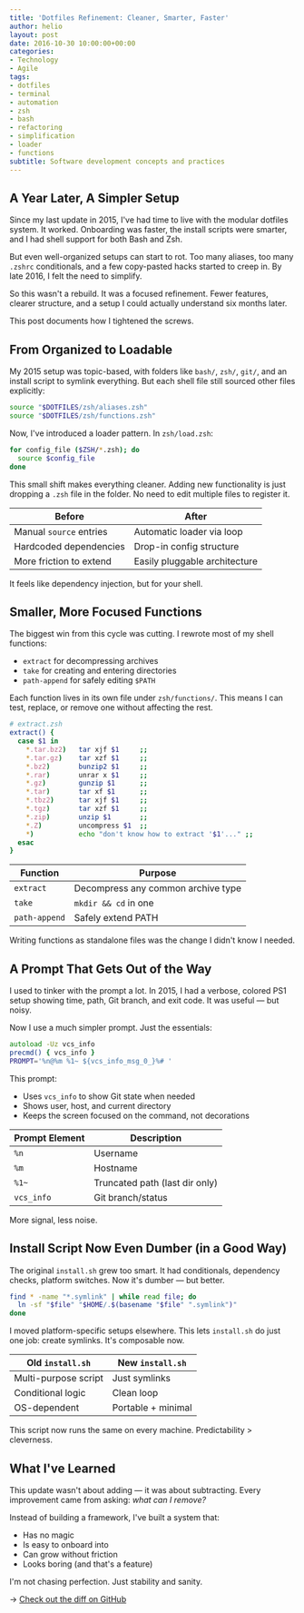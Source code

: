 ```yaml
---
title: 'Dotfiles Refinement: Cleaner, Smarter, Faster'
author: helio
layout: post
date: 2016-10-30 10:00:00+00:00
categories:
- Technology
- Agile
tags:
- dotfiles
- terminal
- automation
- zsh
- bash
- refactoring
- simplification
- loader
- functions
subtitle: Software development concepts and practices
---
```


## A Year Later, A Simpler Setup

Since my last update in 2015, I've had time to live with the modular dotfiles system. It worked. Onboarding was faster, the install scripts were smarter, and I had shell support for both Bash and Zsh.

But even well-organized setups can start to rot. Too many aliases, too many `.zshrc` conditionals, and a few copy-pasted hacks started to creep in. By late 2016, I felt the need to simplify.

So this wasn't a rebuild. It was a focused refinement. Fewer features, clearer structure, and a setup I could actually understand six months later.

This post documents how I tightened the screws.

## From Organized to Loadable

My 2015 setup was topic-based, with folders like `bash/`, `zsh/`, `git/`, and an install script to symlink everything. But each shell file still sourced other files explicitly:

```zsh
source "$DOTFILES/zsh/aliases.zsh"
source "$DOTFILES/zsh/functions.zsh"
```

Now, I've introduced a loader pattern. In `zsh/load.zsh`:

```zsh
for config_file ($ZSH/*.zsh); do
  source $config_file
done
```

This small shift makes everything cleaner. Adding new functionality is just dropping a `.zsh` file in the folder. No need to edit multiple files to register it.

| Before                  | After                         |
| ----------------------- | ----------------------------- |
| Manual `source` entries | Automatic loader via loop     |
| Hardcoded dependencies  | Drop-in config structure      |
| More friction to extend | Easily pluggable architecture |

It feels like dependency injection, but for your shell.

## Smaller, More Focused Functions

The biggest win from this cycle was cutting. I rewrote most of my shell functions:

- `extract` for decompressing archives
- `take` for creating and entering directories
- `path-append` for safely editing `$PATH`

Each function lives in its own file under `zsh/functions/`. This means I can test, replace, or remove one without affecting the rest.

```zsh
# extract.zsh
extract() {
  case $1 in
    *.tar.bz2)   tar xjf $1     ;;
    *.tar.gz)    tar xzf $1     ;;
    *.bz2)       bunzip2 $1     ;;
    *.rar)       unrar x $1     ;;
    *.gz)        gunzip $1      ;;
    *.tar)       tar xf $1      ;;
    *.tbz2)      tar xjf $1     ;;
    *.tgz)       tar xzf $1     ;;
    *.zip)       unzip $1       ;;
    *.Z)         uncompress $1  ;;
    *)           echo "don't know how to extract '$1'..." ;;
  esac
}
```

| Function      | Purpose                            |
| ------------- | ---------------------------------- |
| `extract`     | Decompress any common archive type |
| `take`        | `mkdir && cd` in one               |
| `path-append` | Safely extend PATH                 |

Writing functions as standalone files was the change I didn't know I needed.

## A Prompt That Gets Out of the Way

I used to tinker with the prompt a lot. In 2015, I had a verbose, colored PS1 setup showing time, path, Git branch, and exit code. It was useful — but noisy.

Now I use a much simpler prompt. Just the essentials:

```zsh
autoload -Uz vcs_info
precmd() { vcs_info }
PROMPT='%n@%m %1~ ${vcs_info_msg_0_}%# '
```

This prompt:

- Uses `vcs_info` to show Git state when needed
- Shows user, host, and current directory
- Keeps the screen focused on the command, not decorations

| Prompt Element | Description                    |
| -------------- | ------------------------------ |
| `%n`           | Username                       |
| `%m`           | Hostname                       |
| `%1~`          | Truncated path (last dir only) |
| `vcs_info`     | Git branch/status              |

More signal, less noise.

## Install Script Now Even Dumber (in a Good Way)

The original `install.sh` grew too smart. It had conditionals, dependency checks, platform switches. Now it's dumber — but better.

```bash
find * -name "*.symlink" | while read file; do
  ln -sf "$file" "$HOME/.$(basename "$file" ".symlink")"
done
```

I moved platform-specific setups elsewhere. This lets `install.sh` do just one job: create symlinks. It's composable now.

| Old `install.sh`     | New `install.sh`   |
| -------------------- | ------------------ |
| Multi-purpose script | Just symlinks      |
| Conditional logic    | Clean loop         |
| OS-dependent         | Portable + minimal |

This script now runs the same on every machine. Predictability > cleverness.

## What I've Learned

This update wasn't about adding — it was about subtracting. Every improvement came from asking: _what can I remove?_

Instead of building a framework, I've built a system that:

- Has no magic
- Is easy to onboard into
- Can grow without friction
- Looks boring (and that's a feature)

I'm not chasing perfection. Just stability and sanity.

→ [Check out the diff on GitHub](https://github.com/helmedeiros/dotfiles/compare/88cb13bf0ee8913ce50d5bc0fb475b07486ca3a2...c43d38d05f219c91d026c87638922ffc092d8335)
